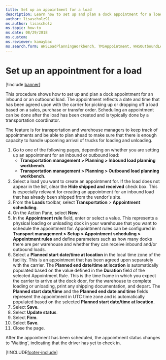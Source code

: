 ```yaml
--- 
title: Set up an appointment for a load
description: Learn how to set up and plan a dock appointment for a load typically done by transportation coordinators, including a step-by-step process. 
author: lisascholz91
ms.author: lisascholz
ms.topic: how-to
ms.date: 08/29/2018
ms.custom:
ms.reviewer: kamaybac 
ms.search.form: WHSLoadPlanningWorkbench, TMSAppointment, WHSOutboundLoadPlanningWorkbench, WHSInboundLoadPlanningWorkbench
---
```


# Set up an appointment for a load

[!include [banner](../../includes/banner.md)]

This procedure shows how to set up and plan a dock appointment for an inbound or an outbound load. The appointment reflects a date and time that has been agreed upon with the carrier for picking up or dropping off a load based on a sales, purchase or transfer order. Scheduling an appointment can be done after the load has been created and is typically done by a transportation coordinator.

The feature is for transportation and warehouse managers to keep track of appointments and be able to plan ahead to make sure that there is enough capacity to handle upcoming arrival of trucks for loading and unloading. 

1. Go to one of the following pages, depending on whether you are setting up an appointment for an inbound or outbound load:
    - **Transportation management > Planning > Inbound load planning workbench**.
    - **Transportation management > Planning > Outbound load planning workbench**.
1. Select a load you want to create an appointment for. If the load does not appear in the list, clear the **Hide shipped and received** check box. This is especially relevant for creating an appointment for an inbound load that has already been shipped from the vendor's site.
1. From the **Loads** toolbar, select **Transportation**  \> **Appointment scheduling**.
1. On the Action Pane, select **New**.
1. In the **Appointment rule** field, enter or select a value. This represents a physical loading or unloading dock in your warehouse that you want to schedule the appointment for. Appointment rules can be configured in **Transport management > Setup > Appointment scheduling > Appointment rules** and define parameters such as how many docks there are per warehouse and whether they can receive inbound and/or outbound loads.
1. Select a **Planned start date/time at location** in the local time zone of the facility. This is an appointment that has been agreed upon separately with the carrier. The **Planned end date/time at location** is automatically populated based on the value defined in the **Duration** field of the selected Appointment Rule. This is the time frame in which you expect the carrier to arrive at the dock door, for the warehouse to complete loading or unloading, print any shipping documentation, and depart. The **Planned start date/time** and the **Planned end date and time** fields represent the appointment in UTC time zone and is automatically populated based on the selected **Planned start date/time at location**.
1. Select **Save**.
1. Select **Update status**.
1. Select **Firm**.
1. Select **Save**.
1. Close the page.

After the appointment has been scheduled, the appointment status changes to 'Waiting', indicating that the driver has yet to check in.

[!INCLUDE[footer-include](../../../includes/footer-banner.md)]
